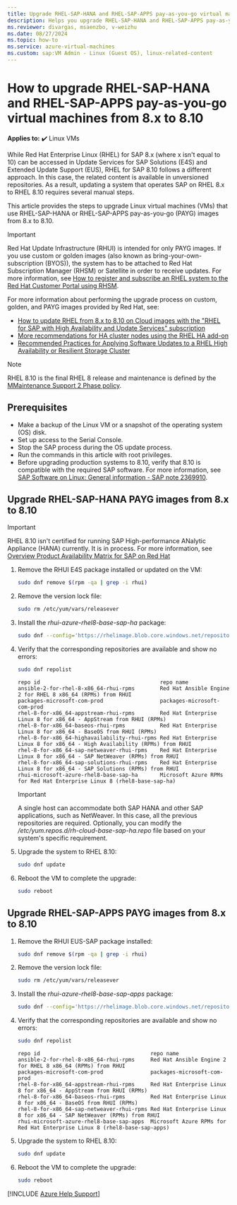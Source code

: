 ```yaml
---
title: Upgrade RHEL-SAP-HANA and RHEL-SAP-APPS pay-as-you-go virtual machines from 8.x to 8.10
description: Helps you upgrade RHEL-SAP-HANA and RHEL-SAP-APPS pay-as-you-go virtual machines from 8.x to 8.10.
ms.reviewer: divargas, msaenzbo, v-weizhu
ms.date: 08/27/2024
ms.topic: how-to
ms.service: azure-virtual-machines
ms.custom: sap:VM Admin - Linux (Guest OS), linux-related-content
---
```


# How to upgrade RHEL-SAP-HANA and RHEL-SAP-APPS pay-as-you-go virtual machines from 8.x to 8.10

**Applies to:** :heavy_check_mark: Linux VMs

While Red Hat Enterprise Linux (RHEL) for SAP 8.x (where x isn't equal to 10) can be accessed in Update Services for SAP Solutions (E4S) and Extended Update Support (EUS), RHEL for SAP 8.10 follows a different approach. In this case, the related content is available in unversioned repositories. As a result, updating a system that operates SAP on RHEL 8.x to RHEL 8.10 requires several manual steps.

This article provides the steps to upgrade Linux virtual machines (VMs) that use RHEL-SAP-HANA or RHEL-SAP-APPS pay-as-you-go (PAYG) images from 8.x to 8.10.

> [!IMPORTANT]
> Red Hat Update Infrastructure (RHUI) is intended for only PAYG images. If you use custom or golden images (also known as bring-your-own-subscription (BYOS)), the system has to be attached to Red Hat Subscription Manager (RHSM) or Satellite in order to receive updates. For more information, see [How to register and subscribe an RHEL system to the Red Hat Customer Portal using RHSM](https://access.redhat.com/solutions/253273).

For more information about performing the upgrade process on custom, golden, and PAYG images provided by Red Hat, see:

- [How to update RHEL from 8.x to 8.10 on Cloud images with the "RHEL for SAP with High Availability and Update Services" subscription](https://access.redhat.com/articles/7071393)
- [More recommendations for HA cluster nodes using the RHEL HA add-on](https://access.redhat.com/articles/7071393#cluster)
- [Recommended Practices for Applying Software Updates to a RHEL High Availability or Resilient Storage Cluster](https://access.redhat.com/articles/2059253#pacemaker)

> [!NOTE] 
> RHEL 8.10 is the final RHEL 8 release and maintenance is defined by the [MMaintenance Support 2 Phase policy](https://access.redhat.com/support/policy/updates/errata#Maintenance_Support_2_Phase).

## Prerequisites

- Make a backup of the Linux VM or a snapshot of the operating system (OS) disk.
- Set up access to the Serial Console.
- Stop the SAP process during the OS update process.
- Run the commands in this article with root privileges.
- Before upgrading production systems to 8.10, verify that 8.10 is compatible with the required SAP software. For more information, see [SAP Software on Linux: General information - SAP note 2369910](https://launchpad.support.sap.com/#/notes/2369910).

## Upgrade RHEL-SAP-HANA PAYG images from 8.x to 8.10

> [!IMPORTANT]  
> RHEL 8.10 isn't certified for running SAP High-performance ANalytic Appliance (HANA) currently. It is in process. For more information, see [Overview Product Availability Matrix for SAP on Red Hat](https://access.redhat.com/articles/6966927#support-matrix-for-sap-hana-on-intel-64-rhel-5)

1. Remove the RHUI E4S package installed or updated on the VM:

    ```bash
    sudo dnf remove $(rpm -qa | grep -i rhui)
    ```

2. Remove the version lock file:

    ```bash
    sudo rm /etc/yum/vars/releasever
    ```

3. Install the *rhui-azure-rhel8-base-sap-ha* package:

    ```bash
    sudo dnf --config='https://rhelimage.blob.core.windows.net/repositories/rhui-microsoft-azure-rhel8-base-sap-ha.config' install rhui-azure-rhel8-base-sap-ha
    ```

4. Verify that the corresponding repositories are available and show no errors:

    ```bash
    sudo dnf repolist
    ```
    
    ```output
    repo id                                      repo name
    ansible-2-for-rhel-8-x86_64-rhui-rpms        Red Hat Ansible Engine 2 for RHEL 8 x86_64 (RPMs) from RHUI
    packages-microsoft-com-prod                  packages-microsoft-com-prod
    rhel-8-for-x86_64-appstream-rhui-rpms        Red Hat Enterprise Linux 8 for x86_64 - AppStream from RHUI (RPMs)
    rhel-8-for-x86_64-baseos-rhui-rpms           Red Hat Enterprise Linux 8 for x86_64 - BaseOS from RHUI (RPMs)
    rhel-8-for-x86_64-highavailability-rhui-rpms Red Hat Enterprise Linux 8 for x86_64 - High Availability (RPMs) from RHUI
    rhel-8-for-x86_64-sap-netweaver-rhui-rpms    Red Hat Enterprise Linux 8 for x86_64 - SAP NetWeaver (RPMs) from RHUI
    rhel-8-for-x86_64-sap-solutions-rhui-rpms    Red Hat Enterprise Linux 8 for x86_64 - SAP Solutions (RPMs) from RHUI
    rhui-microsoft-azure-rhel8-base-sap-ha       Microsoft Azure RPMs for Red Hat Enterprise Linux 8 (rhel8-base-sap-ha)
    ```

    > [!IMPORTANT]
    > A single host can accommodate both SAP HANA and other SAP applications, such as NetWeaver. In this case, all the previous repositories are required. Optionally, you can modify the */etc/yum.repos.d/rh-cloud-base-sap-ha.repo* file based on your system's specific requirement.

5. Upgrade the system to RHEL 8.10:

    ```bash
    sudo dnf update
    ```

6. Reboot the VM to complete the upgrade:

    ```bash
    sudo reboot 
    ```

## Upgrade RHEL-SAP-APPS PAYG images from 8.x to 8.10

1. Remove the RHUI EUS-SAP package installed:

    ```bash
    sudo dnf remove $(rpm -qa | grep -i rhui)
    ```

2. Remove the version lock file:

    ```bash
    sudo rm /etc/yum/vars/releasever
    ```

3. Install the *rhui-azure-rhel8-base-sap-apps* package:

    ```bash
    sudo dnf --config='https://rhelimage.blob.core.windows.net/repositories/rhui-microsoft-azure-rhel8-base-sapapps.config' install rhui-azure-rhel8-base-sap-apps
    ```

4. Verify that the corresponding repositories are available and show no errors:

    ```bash
    sudo dnf repolist
    ```
    
    ```output
    repo id                                   repo name
    ansible-2-for-rhel-8-x86_64-rhui-rpms     Red Hat Ansible Engine 2 for RHEL 8 x86_64 (RPMs) from RHUI
    packages-microsoft-com-prod               packages-microsoft-com-prod
    rhel-8-for-x86_64-appstream-rhui-rpms     Red Hat Enterprise Linux 8 for x86_64 - AppStream from RHUI (RPMs)
    rhel-8-for-x86_64-baseos-rhui-rpms        Red Hat Enterprise Linux 8 for x86_64 - BaseOS from RHUI (RPMs)
    rhel-8-for-x86_64-sap-netweaver-rhui-rpms Red Hat Enterprise Linux 8 for x86_64 - SAP NetWeaver (RPMs) from RHUI
    rhui-microsoft-azure-rhel8-base-sap-apps  Microsoft Azure RPMs for Red Hat Enterprise Linux 8 (rhel8-base-sap-apps)
    ```

5. Upgrade the system to RHEL 8.10:

    ```bash
    sudo dnf update
    ```

6. Reboot the VM to complete the upgrade:

    ```bash
    sudo reboot 
    ```

[!INCLUDE [Azure Help Support](../../../includes/azure-help-support.md)]

<!-- PLEASE DONT DELETE THE FOLLOWING LINES, IT WILL BE ADDED ONCE THE OTHER DOC IS READY
> [!IMPORTANT]
> If your next target is to move to RHEL 9 for SAP environments refer to: [NEW LINK WORKINPROGRESS]
-->
